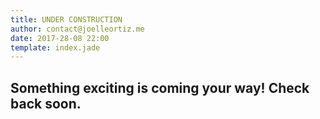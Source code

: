 ```yaml
---
title: UNDER CONSTRUCTION
author: contact@joelleortiz.me
date: 2017-28-08 22:00
template: index.jade
---
```

## Something exciting is coming your way! Check back soon.